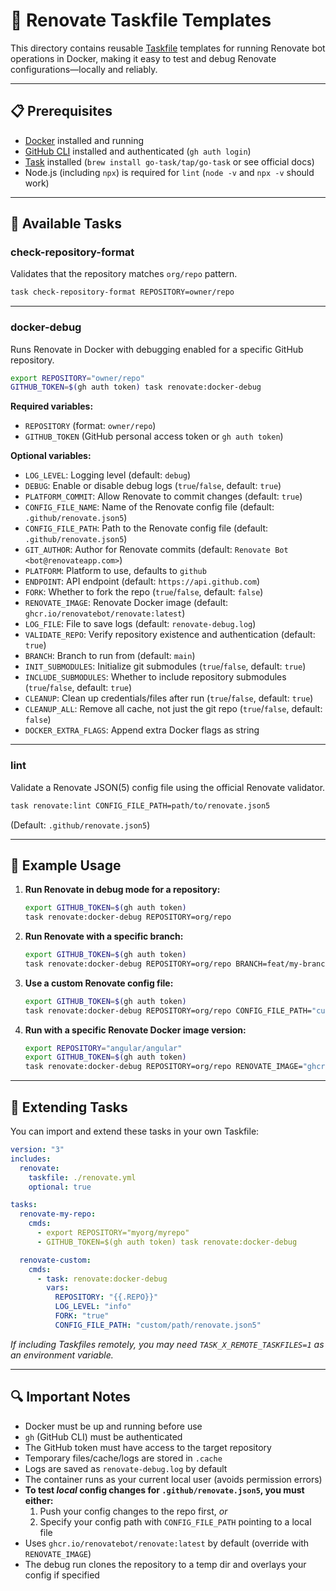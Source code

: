 # 🤖 Renovate Taskfile Templates

This directory contains reusable [Taskfile](https://taskfile.dev/) templates
for running Renovate bot operations in Docker, making it easy to test and debug
Renovate configurations—locally and reliably.

---

## 📋 Prerequisites

- [Docker](https://www.docker.com/get-started) installed and running
- [GitHub CLI](https://cli.github.com/) installed and authenticated (`gh auth login`)
- [Task](https://taskfile.dev/) installed
  (`brew install go-task/tap/go-task` or see official docs)
- Node.js (including `npx`) is required for `lint`
  (`node -v` and `npx -v` should work)

---

## 🎯 Available Tasks

### check-repository-format

Validates that the repository matches `org/repo` pattern.

```sh
task check-repository-format REPOSITORY=owner/repo
```

---

### docker-debug

Runs Renovate in Docker with debugging enabled for a specific GitHub repository.

```sh
export REPOSITORY="owner/repo"
GITHUB_TOKEN=$(gh auth token) task renovate:docker-debug
```

**Required variables:**

- `REPOSITORY` (format: `owner/repo`)
- `GITHUB_TOKEN` (GitHub personal access token or `gh auth token`)

**Optional variables:**

- `LOG_LEVEL`: Logging level (default: `debug`)
- `DEBUG`: Enable or disable debug logs (`true`/`false`, default: `true`)
- `PLATFORM_COMMIT`: Allow Renovate to commit changes (default: `true`)
- `CONFIG_FILE_NAME`: Name of the Renovate config file (default: `.github/renovate.json5`)
- `CONFIG_FILE_PATH`: Path to the Renovate config file (default: `.github/renovate.json5`)
- `GIT_AUTHOR`: Author for Renovate commits (default: `Renovate Bot <bot@renovateapp.com>`)
- `PLATFORM`: Platform to use, defaults to `github`
- `ENDPOINT`: API endpoint (default: `https://api.github.com`)
- `FORK`: Whether to fork the repo (`true`/`false`, default: `false`)
- `RENOVATE_IMAGE`: Renovate Docker image (default: `ghcr.io/renovatebot/renovate:latest`)
- `LOG_FILE`: File to save logs (default: `renovate-debug.log`)
- `VALIDATE_REPO`: Verify repository existence and authentication (default: `true`)
- `BRANCH`: Branch to run from (default: `main`)
- `INIT_SUBMODULES`: Initialize git submodules (`true`/`false`, default: `true`)
- `INCLUDE_SUBMODULES`: Whether to include repository submodules
  (`true`/`false`, default: `true`)
- `CLEANUP`: Clean up credentials/files after run (`true`/`false`, default: `true`)
- `CLEANUP_ALL`: Remove all cache, not just the git repo
  (`true`/`false`, default: `false`)
- `DOCKER_EXTRA_FLAGS`: Append extra Docker flags as string

---

### lint

Validate a Renovate JSON(5) config file using the official Renovate validator.

```sh
task renovate:lint CONFIG_FILE_PATH=path/to/renovate.json5
```

(Default: `.github/renovate.json5`)

---

## 📝 Example Usage

1. **Run Renovate in debug mode for a repository:**

   ```bash
   export GITHUB_TOKEN=$(gh auth token)
   task renovate:docker-debug REPOSITORY=org/repo
   ```

1. **Run Renovate with a specific branch:**

   ```bash
   export GITHUB_TOKEN=$(gh auth token)
   task renovate:docker-debug REPOSITORY=org/repo BRANCH=feat/my-branch
   ```

1. **Use a custom Renovate config file:**

   ```bash
   export GITHUB_TOKEN=$(gh auth token)
   task renovate:docker-debug REPOSITORY=org/repo CONFIG_FILE_PATH="custom-renovate.json5"
   ```

1. **Run with a specific Renovate Docker image version:**

   ```bash
   export REPOSITORY="angular/angular"
   export GITHUB_TOKEN=$(gh auth token)
   task renovate:docker-debug REPOSITORY=org/repo RENOVATE_IMAGE="ghcr.io/renovatebot/renovate:35.69.3"
   ```

---

## 🔧 Extending Tasks

You can import and extend these tasks in your own Taskfile:

```yaml
version: "3"
includes:
  renovate:
    taskfile: ./renovate.yml
    optional: true

tasks:
  renovate-my-repo:
    cmds:
      - export REPOSITORY="myorg/myrepo"
      - GITHUB_TOKEN=$(gh auth token) task renovate:docker-debug

  renovate-custom:
    cmds:
      - task: renovate:docker-debug
        vars:
          REPOSITORY: "{{.REPO}}"
          LOG_LEVEL: "info"
          FORK: "true"
          CONFIG_FILE_PATH: "custom/path/renovate.json5"
```

_If including Taskfiles remotely, you may need `TASK_X_REMOTE_TASKFILES=1`
as an environment variable._

---

## 🔍 Important Notes

- Docker must be up and running before use
- `gh` (GitHub CLI) must be authenticated
- The GitHub token must have access to the target repository
- Temporary files/cache/logs are stored in `.cache`
- Logs are saved as `renovate-debug.log` by default
- The container runs as your current local user (avoids permission errors)
- **To test _local_ config changes for `.github/renovate.json5`, you must either:**
  1. Push your config changes to the repo first, _or_
  1. Specify your config path with `CONFIG_FILE_PATH` pointing to a local file
- Uses `ghcr.io/renovatebot/renovate:latest` by default (override with `RENOVATE_IMAGE`)
- The debug run clones the repository to a temp dir and overlays your config if specified
